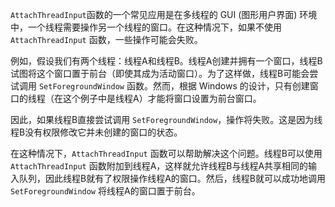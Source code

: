 `AttachThreadInput`函数的一个常见应用是在多线程的 GUI (图形用户界面) 环境中，一个线程需要操作另一个线程的窗口。在这种情况下，如果不使用 `AttachThreadInput` 函数，一些操作可能会失败。

例如，假设我们有两个线程：线程A和线程B。线程A创建并拥有一个窗口，线程B试图将这个窗口置于前台（即使其成为活动窗口）。为了这样做，线程B可能会尝试调用 `SetForegroundWindow` 函数。然而，根据 Windows 的设计，只有创建窗口的线程（在这个例子中是线程A）才能将窗口设置为前台窗口。

因此，如果线程B直接尝试调用 `SetForegroundWindow`，操作将失败。这是因为线程B没有权限修改它并未创建的窗口的状态。

在这种情况下，`AttachThreadInput` 函数可以帮助解决这个问题。线程B可以使用 `AttachThreadInput` 函数附加到线程A，这样就允许线程B与线程A共享相同的输入队列，因此线程B就有了权限操作线程A的窗口。然后，线程B就可以成功地调用 `SetForegroundWindow` 将线程A的窗口置于前台。